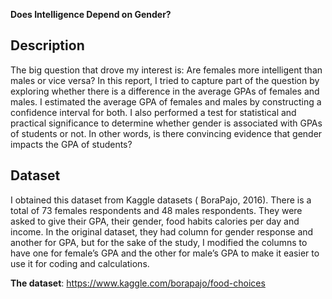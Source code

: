 **Does Intelligence Depend on Gender?**


## **Description**
The big question that drove my interest is: Are females more intelligent than males or vice versa?
In this report, I tried to capture part of the question by exploring whether there is a difference in the average GPAs of females and males. 
I estimated the average GPA of females and males by constructing a confidence interval for both.
I also performed a test for statistical and practical significance to determine whether gender is associated with GPAs of students or not.
In other words, is there convincing evidence that gender impacts the GPA of students?

## **Dataset**
I obtained this dataset from Kaggle datasets ( BoraPajo, 2016). There is a total of 73 females respondents and 48 males respondents. They were asked to give their GPA, their gender, food habits calories per day and income. In the original dataset, they had column for gender response and another for GPA, but for the sake of the study, I modified the columns to have one for female’s GPA and the other for male’s GPA to make it easier to use it for coding and calculations.

**The dataset**: https://www.kaggle.com/borapajo/food-choices

